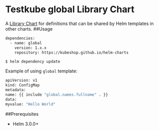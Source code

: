 # Testkube global Library Chart

A [Library Chart](https://helm.sh/docs/topics/library_charts/#helm) for definitions that can be shared by Helm templates in other charts.
##Usage
```sh
dependencies:
  - name: global
    version: 1.x.x
    repository: https://kubeshop.github.io/helm-charts
```

``
$ helm dependency update
``

Example of using `global` template:
```sh
apiVersion: v1
kind: ConfigMap
metadata:
name: {{ include "global.names.fullname" . }}
data:
myvalue: "Hello World"
```

##Prerequisites
- Helm 3.0.0+

